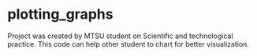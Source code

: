 # plotting_graphs
Project was created by MTSU student on Scientific and technological practice. This code can help other student to chart for better visualization. 
